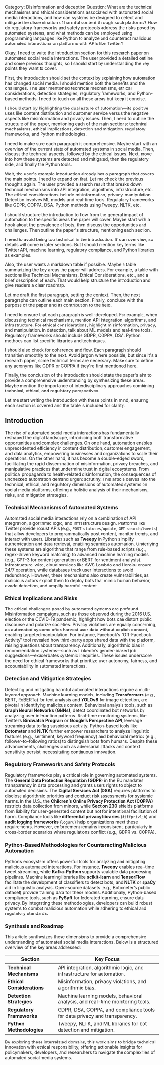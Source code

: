 Category: Disinformation and deception
Question: What are the technical mechanisms and ethical considerations associated with automated social media interactions, and how can systems be designed to detect and mitigate the dissemination of harmful content through such platforms? How do regulatory frameworks and safety protocols address the risks posed by automated systems, and what methods can be employed using programming languages like Python to analyze and counteract malicious automated interactions on platforms with APIs like Twitter?


<think>
Okay, I need to write the Introduction section for this research paper on automated social media interactions. The user provided a detailed outline and some previous thoughts, so I should start by understanding the key points they want to cover.

First, the introduction should set the context by explaining how automation has changed social media. I should mention both the benefits and the challenges. The user mentioned technical mechanisms, ethical considerations, detection strategies, regulatory frameworks, and Python-based methods. I need to touch on all these areas but keep it concise.

I should start by highlighting the dual nature of automation—its positive uses like content distribution and customer service versus the negative aspects like misinformation and privacy issues. Then, I need to outline the structure of the paper, mentioning each of the main sections: technical mechanisms, ethical implications, detection and mitigation, regulatory frameworks, and Python methodologies.

I need to make sure each paragraph is comprehensive. Maybe start with an overview of the current state of automated systems in social media. Then, discuss the technical aspects, followed by the ethical issues. Next, move into how these systems are detected and mitigated, then the regulatory side, and finally the Python tools. 

Wait, the user's example introduction already has a paragraph that covers the main points. I need to expand on that. Let me check the previous thoughts again. The user provided a search result that breaks down technical mechanisms into API integration, algorithms, infrastructure, etc. The ethical considerations include misinformation, privacy, manipulation. Detection involves ML models and real-time tools. Regulatory frameworks like GDPR, COPPA, DSA. Python methods using Tweepy, NLTK, etc.

I should structure the introduction to flow from the general impact of automation to the specific areas the paper will cover. Maybe start with a hook about the prevalence of bots, then discuss the opportunities and challenges. Then outline the paper's structure, mentioning each section. 

I need to avoid being too technical in the introduction. It's an overview, so details will come in later sections. But I should mention key terms like Twitter API, machine learning, regulatory compliance, and Python libraries as examples. 

Also, the user wants a markdown table if possible. Maybe a table summarizing the key areas the paper will address. For example, a table with sections like Technical Mechanisms, Ethical Considerations, etc., and a brief description of each. That would help structure the introduction and give readers a clear roadmap.

Let me draft the first paragraph, setting the context. Then, the next paragraphs can outline each main section. Finally, conclude with the purpose of the paper and its contribution to the field. 

I need to ensure that each paragraph is well-developed. For example, when discussing technical mechanisms, mention API integration, algorithms, and infrastructure. For ethical considerations, highlight misinformation, privacy, and manipulation. In detection, talk about ML models and real-time tools. Regulatory frameworks should include GDPR, COPPA, DSA. Python methods can list specific libraries and techniques.

I should also check for coherence and flow. Each paragraph should transition smoothly to the next. Avoid jargon where possible, but since it's a research paper, some technical terms are necessary. Make sure to define any acronyms like GDPR or COPPA if they're first mentioned here.

Finally, the conclusion of the introduction should state the paper's aim to provide a comprehensive understanding by synthesizing these areas. Maybe mention the importance of interdisciplinary approaches combining technical, ethical, and regulatory perspectives.

Let me start writing the introduction with these points in mind, ensuring each section is covered and the table is included for clarity.
</think>

## Introduction

The rise of automated social media interactions has fundamentally reshaped the digital landscape, introducing both transformative opportunities and complex challenges. On one hand, automation enables unprecedented efficiency in content distribution, customer engagement, and data analytics, empowering businesses and organizations to scale their operations. On the other hand, it has become a double-edged sword, facilitating the rapid dissemination of misinformation, privacy breaches, and manipulative practices that undermine trust in digital ecosystems. From political propaganda to health-related disinformation, the consequences of unchecked automation demand urgent scrutiny. This article delves into the technical, ethical, and regulatory dimensions of automated systems on social media platforms, offering a holistic analysis of their mechanisms, risks, and mitigation strategies.

### Technical Mechanisms of Automated Systems  
Automated social media interactions rely on a combination of API integration, algorithmic logic, and infrastructure design. Platforms like Twitter provide robust APIs (e.g., `POST statuses/update`, `GET search/tweets`) that allow developers to programmatically post content, monitor trends, and interact with users. Libraries such as **Tweepy** in Python simplify authentication and data retrieval, enabling seamless automation. Underlying these systems are algorithms that range from rule-based scripts (e.g., regex-driven keyword matching) to advanced machine learning models (e.g., GPT-3 for content generation or BERT for sentiment analysis). Infrastructure-wise, cloud services like AWS Lambda and Heroku ensure 24/7 operation, while databases track user interactions to avoid redundancy. However, these mechanisms also create vulnerabilities, as malicious actors exploit them to deploy bots that mimic human behavior, evade detection, and amplify harmful content.

### Ethical Implications and Risks  
The ethical challenges posed by automated systems are profound. Misinformation campaigns, such as those observed during the 2016 U.S. election or the COVID-19 pandemic, highlight how bots can distort public discourse and polarize societies. Privacy violations are equally concerning, as automated systems often harvest user data without explicit consent, enabling targeted manipulation. For instance, Facebook’s "Off-Facebook Activity" tool revealed how third-party apps shared data with the platform, raising questions about transparency. Additionally, algorithmic bias in recommendation systems—such as LinkedIn’s gender-biased job suggestions—exacerbates systemic inequities. These issues underscore the need for ethical frameworks that prioritize user autonomy, fairness, and accountability in automated interactions.

### Detection and Mitigation Strategies  
Detecting and mitigating harmful automated interactions require a multi-layered approach. Machine learning models, including **Transformers** (e.g., BERT, RoBERTa) for text analysis and **YOLOv8** for image detection, are pivotal in identifying malicious content. Behavioral analysis tools, such as **Graph Neural Networks (GNNs)**, detect coordinated bot networks by analyzing user interaction patterns. Real-time monitoring systems, like Twitter’s **Birdwatch Program** or **Google’s Perspective API**, leverage streaming data to flag suspicious activity. Python-based tools like **Botometer** and **NLTK** further empower researchers to analyze linguistic features (e.g., sentiment, keyword frequency) and behavioral metrics (e.g., follower-to-following ratios) to distinguish bots from humans. Despite these advancements, challenges such as adversarial attacks and context sensitivity persist, necessitating continuous innovation.

### Regulatory Frameworks and Safety Protocols  
Regulatory frameworks play a critical role in governing automated systems. The **General Data Protection Regulation (GDPR)** in the EU mandates transparency in data processing and grants users rights to object to automated decisions. The **Digital Services Act (DSA)** requires platforms to disclose algorithmic priorities and conduct risk assessments for systemic harms. In the U.S., the **Children’s Online Privacy Protection Act (COPPA)** restricts data collection from minors, while **Section 230** shields platforms from liability for user-generated content but not for intentional facilitation of harm. Compliance tools like **differential privacy libraries** (`diffprivlib`) and **audit logging frameworks** (`loguru`) help organizations meet these requirements. However, enforcement remains inconsistent, particularly in cross-border scenarios where regulations conflict (e.g., GDPR vs. COPPA).

### Python-Based Methodologies for Counteracting Malicious Automation  
Python’s ecosystem offers powerful tools for analyzing and mitigating malicious automated interactions. For instance, **Tweepy** enables real-time tweet streaming, while **Kafka-Python** supports scalable data processing pipelines. Machine learning libraries like **scikit-learn** and **TensorFlow** facilitate the development of classifiers to detect bots, and **NLTK** or **spaCy** aid in linguistic analysis. Open-source datasets (e.g., Botometer’s public dataset) provide training data for these models. Additionally, Python-based compliance tools, such as **PySyft** for federated learning, ensure data privacy. By integrating these methodologies, developers can build robust systems to combat malicious automation while adhering to ethical and regulatory standards.

### Synthesis and Roadmap  
This article synthesizes these dimensions to provide a comprehensive understanding of automated social media interactions. Below is a structured overview of the key areas addressed:

| **Section**                | **Key Focus**                                                                 |
|-----------------------------|-------------------------------------------------------------------------------|
| **Technical Mechanisms**    | API integration, algorithmic logic, and infrastructure for automation.        |
| **Ethical Considerations**  | Misinformation, privacy violations, and algorithmic bias.                     |
| **Detection Strategies**    | Machine learning models, behavioral analysis, and real-time monitoring tools. |
| **Regulatory Frameworks**   | GDPR, DSA, COPPA, and compliance tools for data privacy and transparency.     |
| **Python Methodologies**    | Tweepy, NLTK, and ML libraries for bot detection and mitigation.              |

By exploring these interrelated domains, this work aims to bridge technical innovation with ethical responsibility, offering actionable insights for policymakers, developers, and researchers to navigate the complexities of automated social media systems.

